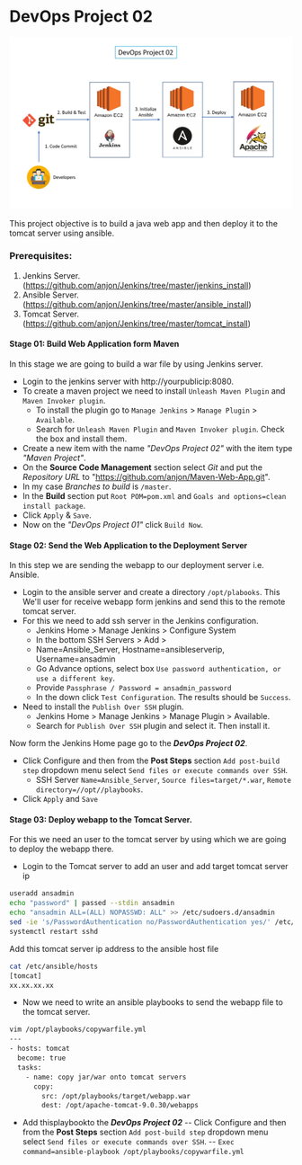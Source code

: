 # DevOps Project 02
![DevOps Project 02](https://github.com/anjon/DevOps-Project/blob/master/devops-project-02.jpg)

This project objective is to build a java web app and then deploy it to the tomcat server using ansible.

### Prerequisites:
1. Jenkins Server. (https://github.com/anjon/Jenkins/tree/master/jenkins_install)
2. Ansible Server. (https://github.com/anjon/Jenkins/tree/master/ansible_install)
3. Tomcat Server.  (https://github.com/anjon/Jenkins/tree/master/tomcat_install)

#### Stage 01: Build Web Application form Maven
In this stage we are going to build a war file by using Jenkins server. 
- Login to the jenkins server with http://yourpublicip:8080.
- To create a maven project we need to install `Unleash Maven Plugin` and `Maven Invoker plugin`.
  - To install the plugin go to `Manage Jenkins` > `Manage Plugin` > `Available`. 
  - Search for `Unleash Maven Plugin` and `Maven Invoker plugin`. Check the box and install them.
- Create a new item with the name *"DevOps Project 02"* with the item type *"Maven Project"*.
- On the **Source Code Management** section select *Git* and put the *Repository URL* to "https://github.com/anjon/Maven-Web-App.git".
- In my case *Branches to build* is `/master`.
- In the **Build** section put `Root POM=pom.xml` and `Goals and options=clean install package`.
- Click `Apply` & `Save`.
- Now on the *"DevOps Project 01"* click `Build Now`.

#### Stage 02: Send the Web Application to the Deployment Server
In this step we are sending the webapp to our deployment server i.e. Ansible. 
- Login to the ansible server and create a directory `/opt/plabooks`. This We'll user for receive webapp form jenkins and send this to the remote tomcat server.
- For this we need to add ssh server in the Jenkins configuration.
  - Jenkins Home > Manage Jenkins > Configure System
  - In the bottom SSH Servers > Add > 
  - Name=Ansible_Server, Hostname=ansibleserverip, Username=ansadmin
  - Go Advance options, select box `Use password authentication, or use a different key`.
  - Provide `Passphrase / Password = ansadmin_password`
  - In the down click `Test Configuration`. The results should be `Success`.
- Need to install the `Publish Over SSH` plugin. 
  - Jenkins Home > Manage Jenkins > Manage Plugin > Available.
  - Search for `Publish Over SSH` plugin and select it. Then install it. 

Now form the Jenkins Home page go to the ***DevOps Project 02***.
- Click Configure and then from the **Post Steps** section `Add post-build step` dropdown menu select `Send files or execute commands over SSH`.
  - SSH Server `Name=Ansible_Server`, `Source files=target/*.war`, `Remote directory=//opt//playbooks`. 
- Click `Apply` and `Save`

#### Stage 03: Deploy webapp to the Tomcat Server. 
For this we need an user to the tomcat server by using which we are going to deploy the webapp there. 
- Login to the Tomcat server to add an user and add target tomcat server ip 
```sh 
useradd ansadmin
echo "password" | passed --stdin ansadmin
echo "ansadmin ALL=(ALL) NOPASSWD: ALL" >> /etc/sudoers.d/ansadmin
sed -ie 's/PasswordAuthentication no/PasswordAuthentication yes/' /etc/ssh/sshd_config
systemctl restart sshd
```
Add this tomcat server ip address to the ansible host file
```sh
cat /etc/ansible/hosts
[tomcat]
xx.xx.xx.xx
```
- Now we need to write an ansible playbooks to send the webapp file to the tomcat server. 
```sh
vim /opt/playbooks/copywarfile.yml
---
- hosts: tomcat 
  become: true
  tasks: 
    - name: copy jar/war onto tomcat servers
      copy:
        src: /opt/playbooks/target/webapp.war 
        dest: /opt/apache-tomcat-9.0.30/webapps
```
- Add thisplaybookto the ***DevOps Project 02***
  -- Click Configure and then from the **Post Steps** section `Add post-build step` dropdown menu select `Send files or execute commands over SSH`.
  -- `Exec command=ansible-playbook /opt/playbooks/copywarfile.yml`


